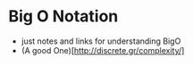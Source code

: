 # Big O Notation
- just notes and links for understanding BigO
- (A good One)[http://discrete.gr/complexity/]
